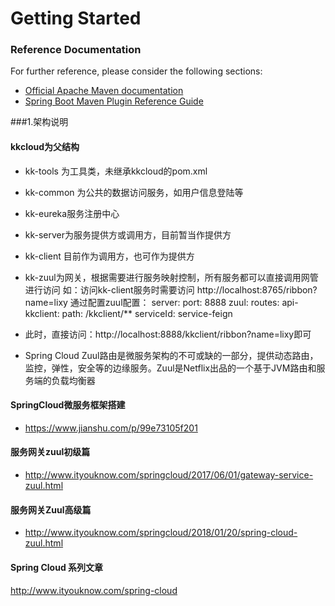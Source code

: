 # Getting Started

### Reference Documentation
For further reference, please consider the following sections:

* [Official Apache Maven documentation](https://maven.apache.org/guides/index.html)
* [Spring Boot Maven Plugin Reference Guide](https://docs.spring.io/spring-boot/docs/2.2.1.RELEASE/maven-plugin/)

###1.架构说明
#### kkcloud为父结构
* kk-tools 为工具类，未继承kkcloud的pom.xml
* kk-common 为公共的数据访问服务，如用户信息登陆等
* kk-eureka服务注册中心
* kk-server为服务提供方或调用方，目前暂当作提供方
* kk-client 目前作为调用方，也可作为提供方
* kk-zuul为网关，根据需要进行服务映射控制，所有服务都可以直接调用网管进行访问
 如：访问kk-client服务时需要访问 http://localhost:8765/ribbon?name=lixy
 通过配置zuul配置：
 server:
   port: 8888
 zuul:
   routes:
     api-kkclient:
       path: /kkclient/**
       serviceId: service-feign

* 此时，直接访问：http://localhost:8888/kkclient/ribbon?name=lixy即可       

* Spring Cloud Zuul路由是微服务架构的不可或缺的一部分，提供动态路由，监控，弹性，安全等的边缘服务。Zuul是Netflix出品的一个基于JVM路由和服务端的负载均衡器

#### SpringCloud微服务框架搭建
* https://www.jianshu.com/p/99e73105f201
#### 服务网关zuul初级篇
* http://www.ityouknow.com/springcloud/2017/06/01/gateway-service-zuul.html
#### 服务网关Zuul高级篇 
* http://www.ityouknow.com/springcloud/2018/01/20/spring-cloud-zuul.html
#### Spring Cloud 系列文章
http://www.ityouknow.com/spring-cloud